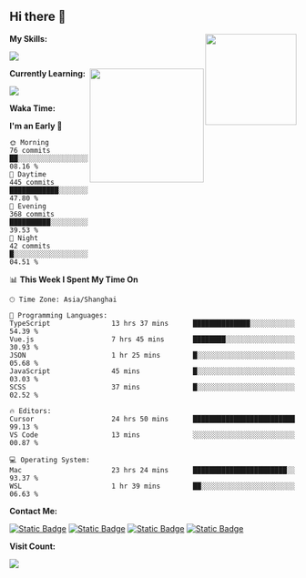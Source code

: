 ## Hi there 👋

<img align="right" height=160 src="https://s2.loli.net/2024/05/01/uw3cVq5TUCnhYLy.png" />

**My Skills:**
<p align="left">
  <a href="https://skillicons.dev">
    <img src="https://skillicons.dev/icons?i=git,docker,go,js,ts,react,vue,tailwind,electron,nextjs&perline=8" />
  </a>
</p>

<a href="https://github.com/anuraghazra/convoychat">
  <img height=200 align="right" src="https://stats.ronki.moe/api/top-langs?username=lonzzi&layout=compact&langs_count=8&card_width=320" />
</a>

**Currently Learning:**
<p align="left">
  <a href="https://skillicons.dev">
    <img src="https://skillicons.dev/icons?i=flutter,dart,py,rust" />
  </a>
</p>



**Waka Time:**
<!--START_SECTION:waka-->
**I'm an Early 🐤** 

```text
🌞 Morning                76 commits          ██░░░░░░░░░░░░░░░░░░░░░░░   08.16 % 
🌆 Daytime                445 commits         ████████████░░░░░░░░░░░░░   47.80 % 
🌃 Evening                368 commits         ██████████░░░░░░░░░░░░░░░   39.53 % 
🌙 Night                  42 commits          █░░░░░░░░░░░░░░░░░░░░░░░░   04.51 % 
```


📊 **This Week I Spent My Time On** 

```text
🕑︎ Time Zone: Asia/Shanghai

💬 Programming Languages: 
TypeScript               13 hrs 37 mins      ██████████████░░░░░░░░░░░   54.39 % 
Vue.js                   7 hrs 45 mins       ████████░░░░░░░░░░░░░░░░░   30.93 % 
JSON                     1 hr 25 mins        █░░░░░░░░░░░░░░░░░░░░░░░░   05.68 % 
JavaScript               45 mins             █░░░░░░░░░░░░░░░░░░░░░░░░   03.03 % 
SCSS                     37 mins             █░░░░░░░░░░░░░░░░░░░░░░░░   02.52 % 

🔥 Editors: 
Cursor                   24 hrs 50 mins      █████████████████████████   99.13 % 
VS Code                  13 mins             ░░░░░░░░░░░░░░░░░░░░░░░░░   00.87 % 

💻 Operating System: 
Mac                      23 hrs 24 mins      ███████████████████████░░   93.37 % 
WSL                      1 hr 39 mins        ██░░░░░░░░░░░░░░░░░░░░░░░   06.63 % 
```


<!--END_SECTION:waka-->

**Contact Me:**
<p>
  <a href="https://space.bilibili.com/13424328"><img alt="Static Badge" src="https://img.shields.io/badge/bilibili-ColourCode?style=flat-square&logo=bilibili&color=%23fb7299"></a>
  <a href="https://github.com/lonzzi"><img alt="Static Badge" src="https://img.shields.io/badge/GitHub-ColourCode?style=flat-square&logo=GitHub&color=%23555555"></a>
  <a href="https://twitter.com/lonzzi102"><img alt="Static Badge" src="https://img.shields.io/badge/X-ColourCode?style=flat-square&logo=x&color=%231D9BF0"></a>
  <a href="https://t.me/ronkimoe"><img alt="Static Badge" src="https://img.shields.io/badge/telegram-ColourCode?style=flat-square&logo=telegram&color=%23ED1965"></a>
</p>

**Visit Count:**
<p>
  <img src="https://count.ronki.moe/github:lonzzi?theme=rule34&render=pixelated">
</p>
